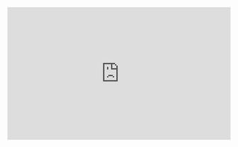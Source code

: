 <iframe height="300" style="width: 100%;" scrolling="no" title="Dropdown menu" src="https://codepen.io/coding_dev_/embed/rNdNaeE?default-tab=html%2Cresult" frameborder="no" loading="lazy" allowtransparency="true" allowfullscreen="true">
  See the Pen <a href="https://codepen.io/coding_dev_/pen/rNdNaeE">
  Dropdown menu</a> by Tilak (<a href="https://codepen.io/coding_dev_">@coding_dev_</a>)
  on <a href="https://codepen.io">CodePen</a>.
</iframe>
